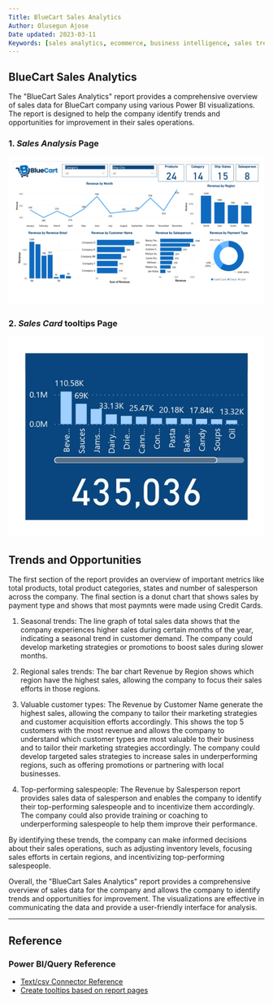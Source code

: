 ```yaml
---
Title: BlueCart Sales Analytics
Author: Olusegun Ajose
Date updated: 2023-03-11
Keywords: [sales analytics, ecommerce, business intelligence, sales trends]
---
```


## BlueCart Sales Analytics

The "BlueCart Sales Analytics" report provides a comprehensive overview of sales data for BlueCart company using various Power BI visualizations. The report is designed to help the company identify trends and opportunities for improvement in their sales operations.

### 1. *Sales Analysis* Page
![BlueCart Sales Analytics](https://raw.githubusercontent.com/ajosegun/PowerBI/main/BlueCart/BlueCart%20Sales%20Analytics_page-0001.jpg)

### 2. *Sales Card* tooltips Page
![BlueCart Sales Analytics](https://raw.githubusercontent.com/ajosegun/PowerBI/main/BlueCart/BlueCart%20Sales%20Analytics_page-0002.jpg)

## Trends and Opportunities 

The first section of the report provides an overview of important metrics like total products, total product categories, states and number of salesperson across the company. The final section is a donut chart that shows sales by payment type and shows that most paymnts were made using Credit Cards.

1. Seasonal trends: The line graph of total sales data shows that the company experiences higher sales during certain months of the year, indicating a seasonal trend in customer demand. The company could develop marketing strategies or promotions to boost sales during slower months.

2. Regional sales trends: The bar chart Revenue by Region shows which region have the highest sales, allowing the company to focus their sales efforts in those regions.

3. Valuable customer types: The Revenue by Customer Name generate the highest sales, allowing the company to tailor their marketing strategies and customer acquisition efforts accordingly. This shows the top 5 customers with the most revenue and allows the company to understand which customer types are most valuable to their business and to tailor their marketing strategies accordingly. The company could develop targeted sales strategies to increase sales in underperforming regions, such as offering promotions or partnering with local businesses.

4. Top-performing salespeople: The Revenue by Salesperson report provides sales data of salesperson and enables the company to identify their top-performing salespeople and to incentivize them accordingly. The company could also provide training or coaching to underperforming salespeople to help them improve their performance.

By identifying these trends, the company can make informed decisions about their sales operations, such as adjusting inventory levels, focusing sales efforts in certain regions, and incentivizing top-performing salespeople.

Overall, the "BlueCart Sales Analytics" report provides a comprehensive overview of sales data for the company and allows the company to identify trends and opportunities for improvement. The visualizations are effective in communicating the data and provide a user-friendly interface for analysis.


----------

## Reference

### Power BI/Query Reference

- [Text/csv Connector Reference](https://learn.microsoft.com/en-us/power-query/connectors/text-csv)
- [Create tooltips based on report pages](https://learn.microsoft.com/en-us/power-bi/create-reports/desktop-tooltips?tabs=powerbi-desktop)
